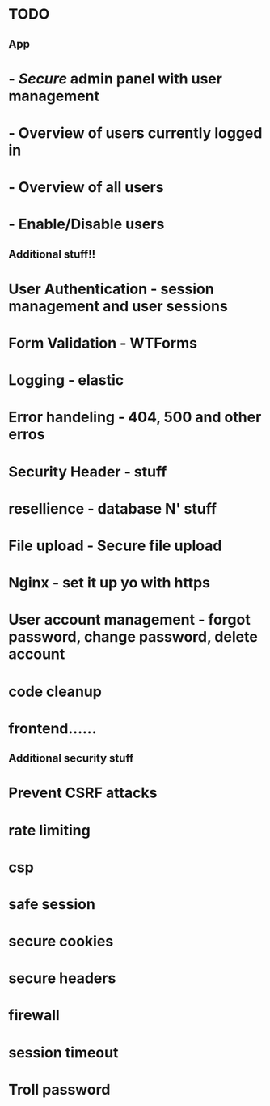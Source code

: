# TODO

## App
# - *Secure* admin panel with user management
#  - Overview of users currently logged in
#  - Overview of all users
#  - Enable/Disable users  

## Additional stuff!!
# User Authentication  - session management and user sessions
# Form Validation - WTForms
# Logging - elastic 
# Error handeling - 404, 500 and other erros
# Security Header - stuff
# resellience -  database N' stuff
# File upload - Secure file upload
# Nginx - set it up yo with https
# User account management - forgot password, change password, delete account
# code cleanup
# frontend......


## Additional security stuff
# Prevent CSRF attacks
# rate limiting
# csp
# safe session
# secure cookies
# secure headers
# firewall
# session timeout
# Troll password 